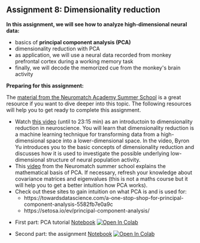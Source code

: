 ## Assignment 8: Dimensionality reduction

**In this assignment, we will see how to analyze high-dimensional neural data:**
- basics of **principal component analysis (PCA)**
- dimensionality reduction with PCA
- as application, we will use a neural data recorded from monkey prefrontal cortex during a working memory task
- finally, we will decode the memorized cue from the monkey's brain activity 

<div class="alert alert-block alert-warning">
<b>Preparing for this assignment:</b> 

The <a href="https://compneuro.neuromatch.io/tutorials/W1D4_DimensionalityReduction/student/W1D4_Intro.html" target="_blank">material from the Neuromatch Academy Summer School</a> is a great resource if you want to dive deeper into this topic. 
The following resources will help you to get ready to complete this assignment. 
<ul>
    <li>Watch <a href="https://youtube.com/watch?v=zeBFyRaoVnQ" target="_blank">this video</a> (until to 23:15 min) as an introductoin to dimensionality reduction in neuroscience. You will learn that dimensionality reduction is a machine learning technique for transforming data from a high-dimensional space into a lower-dimensional space. In the video, Byron Yu introduces you to the basic concepts of dimensionality reduction and discusses how it is used to investigate the possible underlying low-dimensional structure of neural population activity.
    <li>This <a href="https://youtube.com/watch?v=-f6T9--oM0E" target="_blank">video</a> from the Neuromatch summer school explains the mathematical basis of PCA. If necessary, refresh your knowledge about covariance matrices and eigenvalues (this is not a maths course but it will help you to get a better intuition how PCA works).
        <li>Check out these sites to gain intuition on what PCA is and is used for: 
    <ul>
        <li>https://towardsdatascience.com/a-one-stop-shop-for-principal-component-analysis-5582fb7e0a9c</li>
        <li>https://setosa.io/ev/principal-component-analysis/</li>
    </ul>
</ul>
</div>

- First part: PCA tutorial [Notebook](Assignment8_tutorial.ipynb) [![Open In Colab](https://colab.research.google.com/assets/colab-badge.svg)](https://colab.research.google.com/github/wimmerlab/MBC-DataAnalysis/blob/main/A8_DimensionalityReduction/Assignment8_tutorial.ipynb)

- Second part: the assignment [Notebook](Assignment8_solutions.ipynb) [![Open In Colab](https://colab.research.google.com/assets/colab-badge.svg)](https://colab.research.google.com/github/wimmerlab/MBC-DataAnalysis/blob/main/A8_DimensionalityReduction/Assignment8.ipynb)
